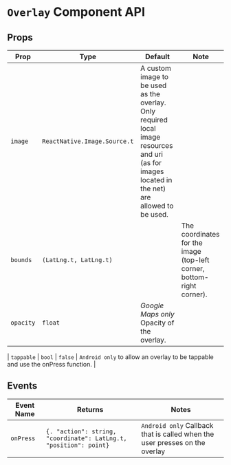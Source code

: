 # `Overlay` Component API

## Props

| Prop      | Type                         | Default                                                                                                                                          | Note                                                                  |
| --------- | ---------------------------- | ------------------------------------------------------------------------------------------------------------------------------------------------ | --------------------------------------------------------------------- |
| `image`   | `ReactNative.Image.Source.t` | A custom image to be used as the overlay. Only required local image resources and uri (as for images located in the net) are allowed to be used. |
| `bounds`  | `(LatLng.t, LatLng.t)`       |                                                                                                                                                  | The coordinates for the image (top-left corner, bottom-right corner). |
| `opacity` | `float`                      | _Google Maps only_ Opacity of the overlay.                                                                                                       |

| `tappable` | `bool` | `false` | `Android only` to allow an overlay to be
tappable and use the onPress function. |

## Events

| Event Name | Returns                                                           | Notes                                                                       |
| ---------- | ----------------------------------------------------------------- | --------------------------------------------------------------------------- |
| `onPress`  | `{. "action": string, "coordinate": LatLng.t, "position": point}` | `Android only` Callback that is called when the user presses on the overlay |
